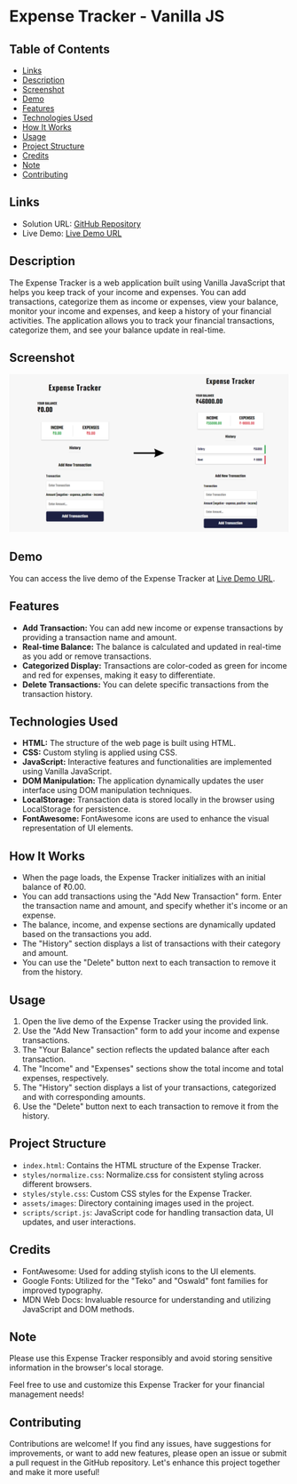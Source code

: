 # Expense Tracker - Vanilla JS

## Table of Contents

- [Links](#links)
- [Description](#description)
- [Screenshot](#screenshot)
- [Demo](#demo)
- [Features](#features)
- [Technologies Used](#technologies-used)
- [How It Works](#how-it-works)
- [Usage](#usage)
- [Project Structure](#project-structure)
- [Credits](#credits)
- [Note](#note)
- [Contributing](#contributing)

## Links

- Solution URL: [GitHub Repository](https://github.com/aruntutter/expense-tracker)
- Live Demo: [Live Demo URL](https://nimble-taffy-71512b.netlify.app/)

## Description

The Expense Tracker is a web application built using Vanilla JavaScript that helps you keep track of your income and expenses. You can add transactions, categorize them as income or expenses, view your balance, monitor your income and expenses, and keep a history of your financial activities. The application allows you to track your financial transactions, categorize them, and see your balance update in real-time.

## Screenshot

![Expense Tracker Screenshot](./assets/images/screenshot.png)

## Demo

You can access the live demo of the Expense Tracker at [Live Demo URL](https://nimble-taffy-71512b.netlify.app/).

## Features

- **Add Transaction:** You can add new income or expense transactions by providing a transaction name and amount.
- **Real-time Balance:** The balance is calculated and updated in real-time as you add or remove transactions.
- **Categorized Display:** Transactions are color-coded as green for income and red for expenses, making it easy to differentiate.
- **Delete Transactions:** You can delete specific transactions from the transaction history.

## Technologies Used

- **HTML:** The structure of the web page is built using HTML.
- **CSS:** Custom styling is applied using CSS.
- **JavaScript:** Interactive features and functionalities are implemented using Vanilla JavaScript.
- **DOM Manipulation:** The application dynamically updates the user interface using DOM manipulation techniques.
- **LocalStorage:** Transaction data is stored locally in the browser using LocalStorage for persistence.
- **FontAwesome:** FontAwesome icons are used to enhance the visual representation of UI elements.

## How It Works

- When the page loads, the Expense Tracker initializes with an initial balance of ₹0.00.
- You can add transactions using the "Add New Transaction" form. Enter the transaction name and amount, and specify whether it's income or an expense.
- The balance, income, and expense sections are dynamically updated based on the transactions you add.
- The "History" section displays a list of transactions with their category and amount.
- You can use the "Delete" button next to each transaction to remove it from the history.

## Usage

1. Open the live demo of the Expense Tracker using the provided link.
2. Use the "Add New Transaction" form to add your income and expense transactions.
3. The "Your Balance" section reflects the updated balance after each transaction.
4. The "Income" and "Expenses" sections show the total income and total expenses, respectively.
5. The "History" section displays a list of your transactions, categorized and with corresponding amounts.
6. Use the "Delete" button next to each transaction to remove it from the history.

## Project Structure

- `index.html`: Contains the HTML structure of the Expense Tracker.
- `styles/normalize.css`: Normalize.css for consistent styling across different browsers.
- `styles/style.css`: Custom CSS styles for the Expense Tracker.
- `assets/images`: Directory containing images used in the project.
- `scripts/script.js`: JavaScript code for handling transaction data, UI updates, and user interactions.

## Credits

- FontAwesome: Used for adding stylish icons to the UI elements.
- Google Fonts: Utilized for the "Teko" and "Oswald" font families for improved typography.
- MDN Web Docs: Invaluable resource for understanding and utilizing JavaScript and DOM methods.

## Note

Please use this Expense Tracker responsibly and avoid storing sensitive information in the browser's local storage.

Feel free to use and customize this Expense Tracker for your financial management needs!

## Contributing

Contributions are welcome! If you find any issues, have suggestions for improvements, or want to add new features, please open an issue or submit a pull request in the GitHub repository. Let's enhance this project together and make it more useful!